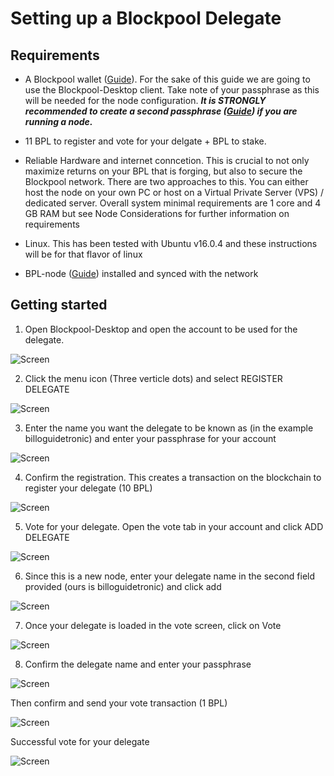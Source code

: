 # Setting up a Blockpool Delegate

## Requirements
- A Blockpool wallet ([Guide](../Installation/BPL-Desktop.md)). For the sake of this guide we are going to use the Blockpool-Desktop client. Take note of your passphrase as this will be needed for the node configuration.
**_It is STRONGLY recommended to create a second passphrase ([Guide](./2ndpassphrase.md)) if you are running a node._**

- 11 BPL to register and vote for your delgate + BPL to stake. 

- Reliable Hardware and internet conncetion. This is crucial to not only maximize returns on your BPL that is forging, but also to secure the Blockpool network.
There are two approaches to this. You can either host the node on your own PC or host on a Virtual Private Server (VPS) / dedicated server. Overall system minimal requirements
are 1 core and 4 GB RAM but see Node Considerations for further information on requirements

- Linux. This has been tested with Ubuntu v16.0.4 and these instructions will be for that flavor of linux

- BPL-node ([Guide](../Installation/BPL-Node.md)) installed and synced with the network 


## Getting started

1. Open Blockpool-Desktop and open the account to be used for the delegate.

![Screen](../Screens/u.del.wallet.JPG)

2. Click the menu icon (Three verticle dots) and select REGISTER DELEGATE

![Screen](../Screens/u.del.wallet.JPG)

3. Enter the name you want the delegate to be known as (in the example billoguidetronic) and enter your passphrase for your account

![Screen](../Screens/u.del.regdel.JPG)

4. Confirm the registration. This creates a transaction on the blockchain to register your delegate (10 BPL)

![Screen](../Screens/u.del.confreg.JPG)

5. Vote for your delegate. Open the vote tab in your account and click ADD DELEGATE

![Screen](../Screens/u.del.adddel.JPG)

6. Since this is a new node, enter your delegate name in the second field provided (ours is billoguidetronic) and click add

![Screen](../Screens/u.del.adddinfo.JPG)

7. Once your delegate is loaded in the vote screen, click on Vote

![Screen](../Screens/u.del.delloaded.JPG)

8. Confirm the delegate name and enter your passphrase

![Screen](../Screens/u.del.voteinfo.JPG)

Then confirm and send your vote transaction (1 BPL)

![Screen](../Screens/u.del.voteconf.JPG)

Successful vote for your delegate

![Screen](../Screens/u.del.votesent.JPG)





